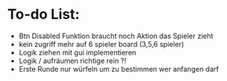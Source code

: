 # To-do List:

- Btn Disabled Funktion braucht noch Aktion das Spieler zieht
- kein zugriff mehr auf 6 spieler board (3,5,6 spieler)
- Logik ziehen mit gui implementieren
- Logik / aufräumen richtige rein ?!
- Erste Runde nur würfeln um zu bestimmen wer anfangen darf
